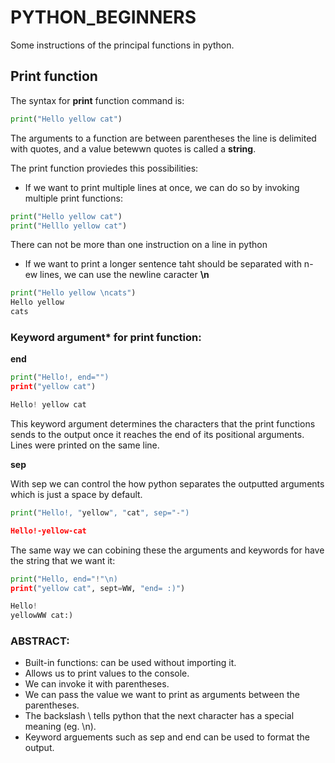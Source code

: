 # PYTHON_BEGINNERS
Some instructions of the principal functions in python.

## Print function 

The syntax for **print** function command is:		

```python
print("Hello yellow cat")
```  

The arguments to a function are between parentheses the line is delimited with quotes, and a value betewwn quotes is called a **string**.

The print function proviedes this possibilities:

- If we want to print multiple lines at once, we can do so by invoking multiple print functions:
```python
print("Hello yellow cat")
print("Helllo yellow cat")
```
There can not be more than one instruction on a line in python 

- If we want to print a longer sentence taht should be separated with n- ew lines, we can use the newline caracter **\n**
```python
print("Hello yellow \ncats")
Hello yellow 
cats 
```
###  Keyword argument* for print function:

**end** 
```python	
print("Hello!, end="")
print("yellow cat")

Hello! yellow cat 
```
This keyword argument determines the characters that the print functions sends to the output once it reaches the end of its positional arguments. Lines were printed
on the same line. 

**sep** 

With sep we can control the how python separates the outputted arguments which is just a space by default. 
```python
print("Hello!, "yellow", "cat", sep="-")

Hello!-yellow-cat 
```
The same way we can cobining these the arguments and keywords for have the string that we want it:
```python
print("Hello, end="!"\n)
print("yellow cat", sept=WW, "end= :)")

Hello! 
yellowWW cat:) 
```
### ABSTRACT:
- Built-in functions: can be used without importing it.
- Allows us to print values to the console.
- We can invoke it with parentheses. 
- We can pass the value we want to print as arguments between the parentheses. 
- The backslash \ tells python that the next character has a special meaning (eg. \n).
- Keyword arguements such as sep and end can be used to format the output.
